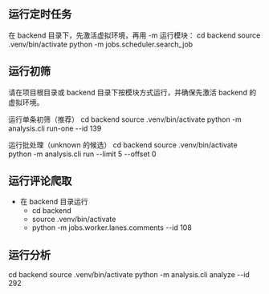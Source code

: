 ## 运行定时任务
在 backend 目录下，先激活虚拟环境，再用 -m 运行模块：
cd backend
source .venv/bin/activate
python -m jobs.scheduler.search_job

## 运行初筛
请在项目根目录或 backend 目录下按模块方式运行，并确保先激活 backend 的虚拟环境。

运行单条初筛（推荐）
cd backend
source .venv/bin/activate
python -m analysis.cli run-one --id 139

运行批处理（unknown 的候选）
cd backend
source .venv/bin/activate
python -m analysis.cli run --limit 5 --offset 0

## 运行评论爬取
- 在 backend 目录运行
  - cd backend
  - source .venv/bin/activate
  - python -m jobs.worker.lanes.comments --id 108

## 运行分析
cd backend
source .venv/bin/activate
python -m analysis.cli analyze --id 292